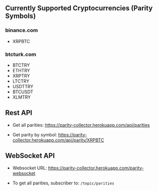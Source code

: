 ## Currently Supported Cryptocurrencies (Parity Symbols)
### binance.com
- XRPBTC

### btcturk.com
- BTCTRY
- ETHTRY
- XRPTRY
- LTCTRY
- USDTTRY
- BTCUSDT
- XLMTRY

## Rest API
- Get all parities: https://parity-collector.herokuapp.com/api/parities

- Get parity by symbol: https://parity-collector.herokuapp.com/api/parity/XRPBTC

## WebSocket API
- Websocket URL: https://parity-collector.herokuapp.com/parity-websocket

- To get all parities, subscriber to: `/topic/parities`
